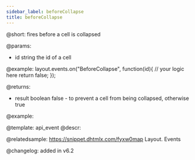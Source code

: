 ```yaml
---
sidebar_label: beforeCollapse
title: beforeCollapse
---          
```


@short: fires before a cell is collapsed

@params:
- id		string		the id of a cell


@example:
layout.events.on("BeforeCollapse", function(id){
	// your logic here
    return false;
});

@returns:
- result	boolean		false - to prevent a cell from being collapsed, otherwise true



@example:



@template: api_event
@descr:

@relatedsample: https://snippet.dhtmlx.com/fyxw0map	Layout. Events

@changelog:
added in v6.2

